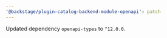```yaml
---
'@backstage/plugin-catalog-backend-module-openapi': patch
---
```


Updated dependency `openapi-types` to `^12.0.0`.

